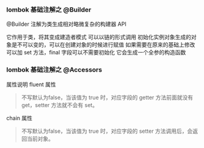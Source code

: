 ### lombok 基础注解之 @Builder

@Builder 注解为类生成相对略微复杂的构建器 API

它作用于类，将其变成建造者模式
可以以链的形式调用
初始化实例对象生成的对象是不可以变的，可以在创建对象的时候进行赋值
如果需要在原来的基础上修改可以加 set 方法，final 字段可以不需要初始化
它会生成一个全参的构造函数


### lombok 基础注解之 @Accessors
属性说明
fluent 属性
>  不写默认为false，当该值为 true 时，对应字段的 getter 方法前面就没有 get，setter 方法就不会有 set。

chain 属性
> 不写默认为false，当该值为 true 时，对应字段的 setter 方法调用后，会返回当前对象。